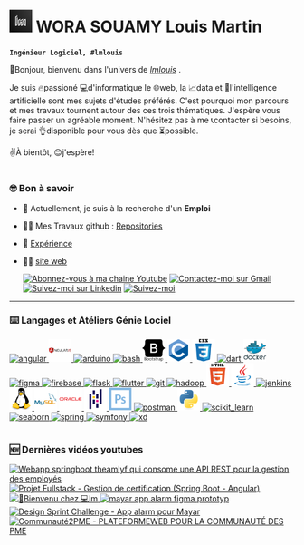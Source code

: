 

# ![lmlouis](img/lm-mini-logo.png) WORA SOUAMY Louis Martin
**`Ingénieur Logiciel, #lmlouis`**

👋Bonjour, bienvenu dans l'univers de *[lmlouis](https://github.com/lmlouis)* . 

Je suis 🔥passioné 💻d'informatique le 🌐web, la 📈data et 🦾l'intelligence artificielle sont mes sujets d'études préférés. C'est pourquoi mon parcours et mes travaux tournent autour des ces trois thématiques. J'espère vous faire passer un agréable moment. N'hésitez pas à me 📞contacter si besoins, je serai 👌disponible pour vous dès que ⏳possible.

✌️À bientôt, 😊j'espère!
#
### 🤓 Bon à savoir 

- 🔭 Actuellement, je suis à la recherche d'un **Emploi**

- 👨‍💻 Mes Travaux github : [Repositories](https://github.com/lmlouis?tab=repositories)

- 📄 [Expérience](https://www.linkedin.com/in/lmlouis/)

- 👨‍💻 [site web](https://square-zebra-86194.stackbit.app/)

  <a href="https://www.youtube.com/@dev.lmlouis" target="_blank"><img title="Abonnez-vous à ma chaine Youtube" src="https://img.shields.io/badge/YouTube-FF0000?style=for-the-badge&logo=youtube&logoColor=white" target="_blank"></a>
  <a href = "mailto:louiswora1@gmail.com"><img title="Contactez-moi sur Gmail" src="https://img.shields.io/badge/-Gmail-%23333?style=for-the-badge&logo=gmail&logoColor=white" target="_blank"></a>
  <a href="https://www.linkedin.com/in/lmlouis" target="_blank"><img title="Suivez-moi sur Linkedin" src="https://img.shields.io/badge/-LinkedIn-%230077B5?style=for-the-badge&logo=linkedin&logoColor=white" target="_blank"></a> 
   <a href="https://github.com/lmlouis?tab=followers">
         <img alt="Suivez-moi" title="Suivez-moi sur Github" src="https://custom-icon-badges.demolab.com/github/followers/lmlouis?color=236ad3&labelColor=1155ba&style=for-the-badge&logo=person-add&label=Follow&logoColor=white"/></a>

---

<h3 align="left"> ⌨️ Langages et Atéliers Génie Lociel </h3>


<p align="left"> 
  <a href="https://angular.io" target="_blank" rel="noreferrer"> <img src="https://angular.io/assets/images/logos/angular/angular.svg" alt="angular" width="40" height="40"/> </a> 
  <a href="https://angular.io" target="_blank" rel="noreferrer"> <img src="https://raw.githubusercontent.com/devicons/devicon/master/icons/angularjs/angularjs-original-wordmark.svg" alt="angularjs" width="40" height="40"/> </a>
  <a href="https://www.arduino.cc/" target="_blank" rel="noreferrer"> <img src="https://cdn.worldvectorlogo.com/logos/arduino-1.svg" alt="arduino" width="40" height="40"/> </a>
  <a href="https://www.gnu.org/software/bash/" target="_blank" rel="noreferrer"> <img src="https://www.vectorlogo.zone/logos/gnu_bash/gnu_bash-icon.svg" alt="bash" width="40" height="40"/> </a> 
  <a href="https://getbootstrap.com" target="_blank" rel="noreferrer"> <img src="https://raw.githubusercontent.com/devicons/devicon/master/icons/bootstrap/bootstrap-plain-wordmark.svg" alt="bootstrap" width="40" height="40"/> </a>
  <a href="https://www.cprogramming.com/" target="_blank" rel="noreferrer"> <img src="https://raw.githubusercontent.com/devicons/devicon/master/icons/c/c-original.svg" alt="c" width="40" height="40"/> </a>
  <a href="https://www.w3schools.com/css/" target="_blank" rel="noreferrer"> <img src="https://raw.githubusercontent.com/devicons/devicon/master/icons/css3/css3-original-wordmark.svg" alt="css3" width="40" height="40"/> </a> 
  <a href="https://dart.dev" target="_blank" rel="noreferrer"> <img src="https://www.vectorlogo.zone/logos/dartlang/dartlang-icon.svg" alt="dart" width="40" height="40"/> </a> <a href="https://www.docker.com/" target="_blank" rel="noreferrer"> <img src="https://raw.githubusercontent.com/devicons/devicon/master/icons/docker/docker-original-wordmark.svg" alt="docker" width="40" height="40"/> </a> <a href="https://www.figma.com/" target="_blank" rel="noreferrer"> <img src="https://www.vectorlogo.zone/logos/figma/figma-icon.svg" alt="figma" width="40" height="40"/> </a> <a href="https://firebase.google.com/" target="_blank" rel="noreferrer"> <img src="https://www.vectorlogo.zone/logos/firebase/firebase-icon.svg" alt="firebase" width="40" height="40"/> </a> <a href="https://flask.palletsprojects.com/" target="_blank" rel="noreferrer"> <img src="https://www.vectorlogo.zone/logos/pocoo_flask/pocoo_flask-icon.svg" alt="flask" width="40" height="40"/> </a> <a href="https://flutter.dev" target="_blank" rel="noreferrer"> <img src="https://www.vectorlogo.zone/logos/flutterio/flutterio-icon.svg" alt="flutter" width="40" height="40"/> </a> <a href="https://git-scm.com/" target="_blank" rel="noreferrer"> <img src="https://www.vectorlogo.zone/logos/git-scm/git-scm-icon.svg" alt="git" width="40" height="40"/> </a> <a href="https://hadoop.apache.org/" target="_blank" rel="noreferrer"> <img src="https://www.vectorlogo.zone/logos/apache_hadoop/apache_hadoop-icon.svg" alt="hadoop" width="40" height="40"/> </a> <a href="https://www.w3.org/html/" target="_blank" rel="noreferrer"> <img src="https://raw.githubusercontent.com/devicons/devicon/master/icons/html5/html5-original-wordmark.svg" alt="html5" width="40" height="40"/> </a> <a href="https://www.java.com" target="_blank" rel="noreferrer"> <img src="https://raw.githubusercontent.com/devicons/devicon/master/icons/java/java-original.svg" alt="java" width="40" height="40"/> </a> <a href="https://www.jenkins.io" target="_blank" rel="noreferrer"> <img src="https://www.vectorlogo.zone/logos/jenkins/jenkins-icon.svg" alt="jenkins" width="40" height="40"/> </a> <a href="https://www.linux.org/" target="_blank" rel="noreferrer"> <img src="https://raw.githubusercontent.com/devicons/devicon/master/icons/linux/linux-original.svg" alt="linux" width="40" height="40"/> </a> <a href="https://www.mysql.com/" target="_blank" rel="noreferrer"> <img src="https://raw.githubusercontent.com/devicons/devicon/master/icons/mysql/mysql-original-wordmark.svg" alt="mysql" width="40" height="40"/> </a> <a href="https://www.oracle.com/" target="_blank" rel="noreferrer"> <img src="https://raw.githubusercontent.com/devicons/devicon/master/icons/oracle/oracle-original.svg" alt="oracle" width="40" height="40"/> </a> <a href="https://pandas.pydata.org/" target="_blank" rel="noreferrer"> <img src="https://raw.githubusercontent.com/devicons/devicon/2ae2a900d2f041da66e950e4d48052658d850630/icons/pandas/pandas-original.svg" alt="pandas" width="40" height="40"/> </a> <a href="https://www.photoshop.com/en" target="_blank" rel="noreferrer"> <img src="https://raw.githubusercontent.com/devicons/devicon/master/icons/photoshop/photoshop-line.svg" alt="photoshop" width="40" height="40"/> </a> <a href="https://postman.com" target="_blank" rel="noreferrer"> <img src="https://www.vectorlogo.zone/logos/getpostman/getpostman-icon.svg" alt="postman" width="40" height="40"/> </a> <a href="https://www.python.org" target="_blank" rel="noreferrer"> <img src="https://raw.githubusercontent.com/devicons/devicon/master/icons/python/python-original.svg" alt="python" width="40" height="40"/> </a> <a href="https://scikit-learn.org/" target="_blank" rel="noreferrer"> <img src="https://upload.wikimedia.org/wikipedia/commons/0/05/Scikit_learn_logo_small.svg" alt="scikit_learn" width="40" height="40"/> </a> <a href="https://seaborn.pydata.org/" target="_blank" rel="noreferrer"> <img src="https://seaborn.pydata.org/_images/logo-mark-lightbg.svg" alt="seaborn" width="40" height="40"/> </a> <a href="https://spring.io/" target="_blank" rel="noreferrer"> <img src="https://www.vectorlogo.zone/logos/springio/springio-icon.svg" alt="spring" width="40" height="40"/> </a> <a href="https://symfony.com" target="_blank" rel="noreferrer"> <img src="https://symfony.com/logos/symfony_black_03.svg" alt="symfony" width="40" height="40"/> </a> <a href="https://www.adobe.com/products/xd.html" target="_blank" rel="noreferrer"> <img src="https://cdn.worldvectorlogo.com/logos/adobe-xd.svg" alt="xd" width="40" height="40"/> </a> </p>


#

### 🆕 Dernières vidéos youtubes

<!-- BEGIN YOUTUBE-CARDS -->
<a href="https://www.youtube.com/watch?v=5vzs_kls8qg">
  <picture>
    <source media="(prefers-color-scheme: dark)" srcset="https://ytcards.demolab.com/?id=5vzs_kls8qg&title=Webapp+springboot+theamlyf+qui+consome+une+API+REST+pour+la+gestion+des+employ%C3%A9s&lang=en&timestamp=1676775234&background_color=%230d1117&title_color=%23ffffff&stats_color=%23dedede&width=250">
    <img src="https://ytcards.demolab.com/?id=5vzs_kls8qg&title=Webapp+springboot+theamlyf+qui+consome+une+API+REST+pour+la+gestion+des+employ%C3%A9s&lang=en&timestamp=1676775234&background_color=%23ffffff&title_color=%2324292f&stats_color=%2357606a&width=250" alt="Webapp springboot theamlyf qui consome une API REST pour la gestion des employés" title="Webapp springboot theamlyf qui consome une API REST pour la gestion des employés">
  </picture>
</a>
<a href="https://www.youtube.com/watch?v=5iE7Hnz4uoM">
  <picture>
    <source media="(prefers-color-scheme: dark)" srcset="https://ytcards.demolab.com/?id=5iE7Hnz4uoM&title=Projet+Fullstack+-+Gestion+de+certification+%28Spring+Boot+-+Angular%29&lang=en&timestamp=1674585426&background_color=%230d1117&title_color=%23ffffff&stats_color=%23dedede&width=250">
    <img src="https://ytcards.demolab.com/?id=5iE7Hnz4uoM&title=Projet+Fullstack+-+Gestion+de+certification+%28Spring+Boot+-+Angular%29&lang=en&timestamp=1674585426&background_color=%23ffffff&title_color=%2324292f&stats_color=%2357606a&width=250" alt="Projet Fullstack - Gestion de certification (Spring Boot - Angular)" title="Projet Fullstack - Gestion de certification (Spring Boot - Angular)">
  </picture>
</a>
<a href="https://www.youtube.com/watch?v=6GQuGBjNvOc">
  <picture>
    <source media="(prefers-color-scheme: dark)" srcset="https://ytcards.demolab.com/?id=6GQuGBjNvOc&title=%F0%9F%91%8BBienvenu+chez+%F0%9F%92%BBlm&lang=en&timestamp=1673476464&background_color=%230d1117&title_color=%23ffffff&stats_color=%23dedede&width=250">
    <img src="https://ytcards.demolab.com/?id=6GQuGBjNvOc&title=%F0%9F%91%8BBienvenu+chez+%F0%9F%92%BBlm&lang=en&timestamp=1673476464&background_color=%23ffffff&title_color=%2324292f&stats_color=%2357606a&width=250" alt="👋Bienvenu chez 💻lm" title="👋Bienvenu chez 💻lm">
  </picture>
</a>
<a href="https://www.youtube.com/watch?v=tCJRfVRnIOM">
  <picture>
    <source media="(prefers-color-scheme: dark)" srcset="https://ytcards.demolab.com/?id=tCJRfVRnIOM&title=mayar+app+alarm+figma+prototyp&lang=en&timestamp=1673465068&background_color=%230d1117&title_color=%23ffffff&stats_color=%23dedede&width=250">
    <img src="https://ytcards.demolab.com/?id=tCJRfVRnIOM&title=mayar+app+alarm+figma+prototyp&lang=en&timestamp=1673465068&background_color=%23ffffff&title_color=%2324292f&stats_color=%2357606a&width=250" alt="mayar app alarm figma prototyp" title="mayar app alarm figma prototyp">
  </picture>
</a>
<a href="https://www.youtube.com/watch?v=rDhZ1x9Qq6s">
  <picture>
    <source media="(prefers-color-scheme: dark)" srcset="https://ytcards.demolab.com/?id=rDhZ1x9Qq6s&title=Design+Sprint+Challenge++-+App+alarm+pour+Mayar&lang=en&timestamp=1673463337&background_color=%230d1117&title_color=%23ffffff&stats_color=%23dedede&width=250">
    <img src="https://ytcards.demolab.com/?id=rDhZ1x9Qq6s&title=Design+Sprint+Challenge++-+App+alarm+pour+Mayar&lang=en&timestamp=1673463337&background_color=%23ffffff&title_color=%2324292f&stats_color=%2357606a&width=250" alt="Design Sprint Challenge  - App alarm pour Mayar" title="Design Sprint Challenge  - App alarm pour Mayar">
  </picture>
</a>
<a href="https://www.youtube.com/watch?v=BZYyR-Vqo70">
  <picture>
    <source media="(prefers-color-scheme: dark)" srcset="https://ytcards.demolab.com/?id=BZYyR-Vqo70&title=Communaut%C3%A92PME+-+PLATEFORMEWEB+POUR+LA+COMMUNAUT%C3%89+DES+PME&lang=en&timestamp=1673459805&background_color=%230d1117&title_color=%23ffffff&stats_color=%23dedede&width=250">
    <img src="https://ytcards.demolab.com/?id=BZYyR-Vqo70&title=Communaut%C3%A92PME+-+PLATEFORMEWEB+POUR+LA+COMMUNAUT%C3%89+DES+PME&lang=en&timestamp=1673459805&background_color=%23ffffff&title_color=%2324292f&stats_color=%2357606a&width=250" alt="Communauté2PME - PLATEFORMEWEB POUR LA COMMUNAUTÉ DES PME" title="Communauté2PME - PLATEFORMEWEB POUR LA COMMUNAUTÉ DES PME">
  </picture>
</a>
<!-- END YOUTUBE-CARDS -->
<p>

